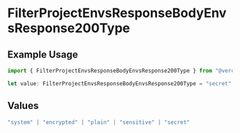 # FilterProjectEnvsResponseBodyEnvsResponse200Type

## Example Usage

```typescript
import { FilterProjectEnvsResponseBodyEnvsResponse200Type } from "@vercel/sdk/models/operations/filterprojectenvs.js";

let value: FilterProjectEnvsResponseBodyEnvsResponse200Type = "secret";
```

## Values

```typescript
"system" | "encrypted" | "plain" | "sensitive" | "secret"
```
